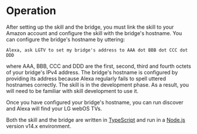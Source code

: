 # Operation

After setting up the skill and the bridge, you must link the skill to your Amazon account and configure the skill with the bridge's hostname.
You can configure the bridge's hostname by uttering:

`Alexa, ask LGTV to set my bridge's address to AAA dot BBB dot CCC dot DDD`

where AAA, BBB, CCC and DDD are the first, second, third and fourth octets of your bridge's IPv4 address.
The bridge's hostname is configured by providing its address because Alexa regularly fails to spell uttered hostnames correctly.
The skill is in the development phase.
As a result, you will need to be familiar with skill development to use it.

Once you have configured your bridge's hostname, you can run discover and Alexa will find your LG webOS TVs.

Both the skill and the bridge are written in [TypeScript](https://www.typescriptlang.org) and run in a [Node.js](https://nodejs.org) version v14.x environment.
